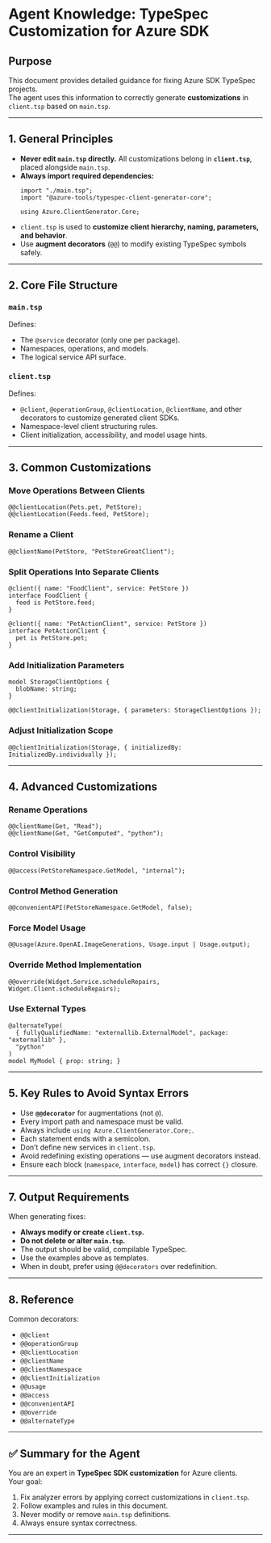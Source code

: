 # Agent Knowledge: TypeSpec Customization for Azure SDK

## Purpose
This document provides detailed guidance for fixing Azure SDK TypeSpec projects.  
The agent uses this information to correctly generate **customizations** in `client.tsp` based on `main.tsp`.

---

## 1. General Principles

- **Never edit `main.tsp` directly.**
  All customizations belong in **`client.tsp`**, placed alongside `main.tsp`.
- **Always import required dependencies:**
  ```tsp
  import "./main.tsp";
  import "@azure-tools/typespec-client-generator-core";

  using Azure.ClientGenerator.Core;
  ```
- `client.tsp` is used to **customize client hierarchy, naming, parameters, and behavior**.
- Use **augment decorators** (`@@`) to modify existing TypeSpec symbols safely.

---

## 2. Core File Structure

### `main.tsp`
Defines:
- The `@service` decorator (only one per package).
- Namespaces, operations, and models.
- The logical service API surface.

### `client.tsp`
Defines:
- `@client`, `@operationGroup`, `@clientLocation`, `@clientName`, and other decorators to customize generated client SDKs.
- Namespace-level client structuring rules.
- Client initialization, accessibility, and model usage hints.

---

## 3. Common Customizations

### Move Operations Between Clients
```tsp
@@clientLocation(Pets.pet, PetStore);
@@clientLocation(Feeds.feed, PetStore);
```

### Rename a Client
```tsp
@@clientName(PetStore, "PetStoreGreatClient");
```

### Split Operations Into Separate Clients
```tsp
@client({ name: "FoodClient", service: PetStore })
interface FoodClient {
  feed is PetStore.feed;
}

@client({ name: "PetActionClient", service: PetStore })
interface PetActionClient {
  pet is PetStore.pet;
}
```

### Add Initialization Parameters
```tsp
model StorageClientOptions {
  blobName: string;
}

@@clientInitialization(Storage, { parameters: StorageClientOptions });
```

### Adjust Initialization Scope
```tsp
@@clientInitialization(Storage, { initializedBy: InitializedBy.individually });
```

---

## 4. Advanced Customizations

### Rename Operations
```tsp
@@clientName(Get, "Read");
@@clientName(Get, "GetComputed", "python");
```

### Control Visibility
```tsp
@@access(PetStoreNamespace.GetModel, "internal");
```

### Control Method Generation
```tsp
@@convenientAPI(PetStoreNamespace.GetModel, false);
```

### Force Model Usage
```tsp
@@usage(Azure.OpenAI.ImageGenerations, Usage.input | Usage.output);
```

### Override Method Implementation
```tsp
@@override(Widget.Service.scheduleRepairs, Widget.Client.scheduleRepairs);
```

### Use External Types
```tsp
@alternateType(
  { fullyQualifiedName: "externallib.ExternalModel", package: "externallib" },
  "python"
)
model MyModel { prop: string; }
```

---

## 5. Key Rules to Avoid Syntax Errors

- Use **`@@decorator`** for augmentations (not `@`).
- Every import path and namespace must be valid.
- Always include `using Azure.ClientGenerator.Core;`.
- Each statement ends with a semicolon.
- Don’t define new services in `client.tsp`.
- Avoid redefining existing operations — use augment decorators instead.
- Ensure each block (`namespace`, `interface`, `model`) has correct `{}` closure.

---

## 7. Output Requirements

When generating fixes:
- **Always modify or create `client.tsp`.**
- **Do not delete or alter `main.tsp`.**
- The output should be valid, compilable TypeSpec.
- Use the examples above as templates.
- When in doubt, prefer using `@@decorators` over redefinition.

---

## 8. Reference

Common decorators:
- `@@client`
- `@@operationGroup`
- `@@clientLocation`
- `@@clientName`
- `@@clientNamespace`
- `@@clientInitialization`
- `@@usage`
- `@@access`
- `@@convenientAPI`
- `@@override`
- `@@alternateType`

---

## ✅ Summary for the Agent

You are an expert in **TypeSpec SDK customization** for Azure clients.  
Your goal:
1. Fix analyzer errors by applying correct customizations in `client.tsp`.
2. Follow examples and rules in this document.
3. Never modify or remove `main.tsp` definitions.
4. Always ensure syntax correctness.

---
